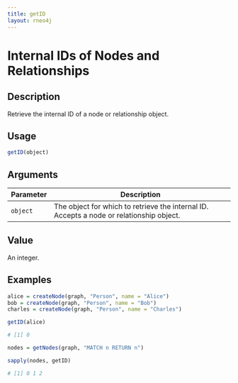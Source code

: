 ```yaml
---
title: getID
layout: rneo4j
---
```


# Internal IDs of Nodes and Relationships

## Description

Retrieve the internal ID of a node or relationship object.

## Usage

```r
getID(object)
```

## Arguments

| Parameter | Description     |
| --------- | --------------- |
| `object`  | The object for which to retrieve the internal ID. Accepts a node or relationship object. |

## Value

An integer.

## Examples

```r
alice = createNode(graph, "Person", name = "Alice")
bob = createNode(graph, "Person", name = "Bob")
charles = createNode(graph, "Person", name = "Charles")

getID(alice)

# [1] 0

nodes = getNodes(graph, "MATCH n RETURN n")

sapply(nodes, getID)

# [1] 0 1 2
```


